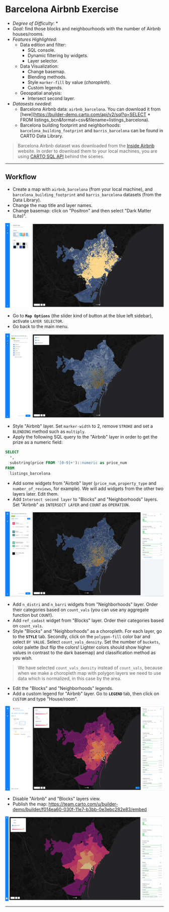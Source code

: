 # Barcelona Airbnb Exercise

* *Degree of Difficulty*: *
* *Goal*: find those blocks and neighbourhoods with the number of Airbnb houses/rooms.
* *Features Highlighted*:
  * Data edition and filter:
    * SQL console.
    * Dynamic filtering by widgets.
    * Layer selector.
  * Data Visualization:
    * Change basemap.
    * Blending methods.
    * Style `marker-fill` by value (_choropleth_).
    * Custom legends.
  * Geospatial analysis:
    * Intersect second layer.
* *Datasests needed*:
  * Barcelona Airbnb data: `airbnb_barcelona`. You can download it from [here](https://builder-demo.carto.com/api/v2/sql?q=SELECT * FROM listings_bcn&format=csv&filename=listings_barcelona).
  * Barcelona building footprint and neighborhoods: `barcelona_building_footprint` and `barris_barcelona` can be found in CARTO Data Library.

> Barcelona Airbnb dataset was downloaded from the [Inside Airbnb](http://insideairbnb.com/get-the-data.html) website. In order to download them to your local machines, you are using [CARTO SQL API](https://carto.com/docs/carto-engine/sql-api) behind the scenes.

<hr>

## Workflow

* Create a map with `airbnb_barcelona` (from your local machine), and `barcelona_building_footprint` and `barris_barcelona` datasets (from the Data Library).
* Change the map title and layer names.
* Change basemap: click on "Positron" and then select "Dark Matter (Lite)".

![basemap](imgs/airbnb/basemap.png)

* Go to **`Map Options`** (the slider kind of button at the blue left sidebar), activate `LAYER SELECTOR`.
* Go back to the main menu.

![layer-selector](imgs/airbnb/layer-selector.png)

* Style "Airbnb" layer. Set `marker-width` to 2, remove `STROKE` and set a `BLENDING` method such as `multiply`.
* Apply the following SQL query to the "Airbnb" layer in order to get the prize as a numeric field:

```sql
SELECT 
  *, 
  substring(price FROM '[0-9]+')::numeric as price_num 
FROM 
  listings_barcelona
```

* Add some widgets from "Airbnb" layer (`price_num`, `property_type` and `number_of_reviews`, for example). We will add widgets from the other two layers later. Edit them.
* Add `Intersect second layer` to "Blocks" and "Neighborhoods" layers. Set "Airbnb" as `INTERSECT LAYER` and `COUNT` as `OPERATION`.

![intersect](imgs/airbnb/intersect.png)

* Add `n_distri` and `n_barri` widgets from "Neighborhoods" layer. Order their categories based on `count_vals` (you can use any aggregate function but `COUNT`).
* Add `ref_cadast` widget from "Blocks" layer. Order their categories based on `count_vals`. 
* Style "Blocks" and "Neighborhoods" as a choropleth. For each layer, go to the **`STYLE`** tab. Secondly, click on the `polygon-fill` color bar and select `BY VALUE`. Select `count_vals_density`. Set the number of `buckets`, color palette (but flip the colors! Lighter colors should show higher values in contrast to the dark basemap) and classification method as you wish.

> We have selected `count_vals_density` instead of `count_vals`, because when we make a choropleth map with polygon layers we need to use data which is normalized, in this case by the area.

* Edit the "Blocks" and "Neighborhoods" legends.
* Add a custom legend for "Airbnb" layer. Go to **`LEGEND`** tab, then click on `CUSTOM` and type "House/room".

![custom-legend](imgs/airbnb/custom-legend.png)

* Disable "Airbnb" and "Blocks" layers view.
* Publish the map: https://team.carto.com/u/builder-demo/builder/f014ea60-030f-11e7-b3bb-0e3ebc282e83/embed

![barcelona](imgs/airbnb/barcelona.png)

<hr>
